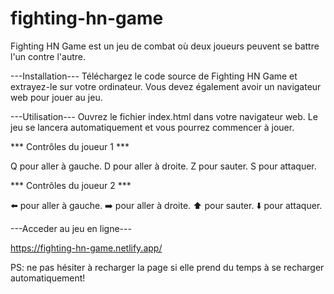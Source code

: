 # fighting-hn-game

Fighting HN Game est un jeu de combat où deux joueurs peuvent se battre l'un contre l'autre.

---Installation---
Téléchargez le code source de Fighting HN Game et extrayez-le sur votre ordinateur. Vous devez également avoir un navigateur web pour jouer au jeu.

---Utilisation---
Ouvrez le fichier index.html dans votre navigateur web. Le jeu se lancera automatiquement et vous pourrez commencer à jouer.

*** Contrôles du joueur 1 ***

Q pour aller à gauche.
D pour aller à droite.
Z pour sauter.
S pour attaquer.


*** Contrôles du joueur 2 ***

⬅️ pour aller à gauche.
➡️ pour aller à droite.
⬆️ pour sauter.
⬇️ pour attaquer.


---Acceder au jeu en ligne---

https://fighting-hn-game.netlify.app/

PS: ne pas hésiter à recharger la page si elle prend du temps à se recharger automatiquement!
